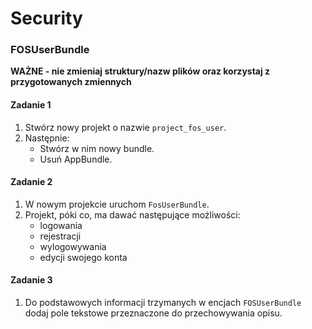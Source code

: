 #  Security
### FOSUserBundle

**WAŻNE -  nie zmieniaj struktury/nazw plików oraz korzystaj z przygotowanych zmiennych**

#### Zadanie 1

1. Stwórz nowy projekt o nazwie `project_fos_user`.
2. Następnie:
   * Stwórz w nim nowy bundle.
   * Usuń AppBundle.

#### Zadanie 2

1. W nowym projekcie uruchom `FosUserBundle`.
2. Projekt, póki co, ma dawać następujące możliwości:
   * logowania
   * rejestracji
   * wylogowywania
   * edycji swojego konta

#### Zadanie 3

1. Do podstawowych informacji trzymanych w encjach `FOSUserBundle` dodaj pole tekstowe przeznaczone do przechowywania opisu.
